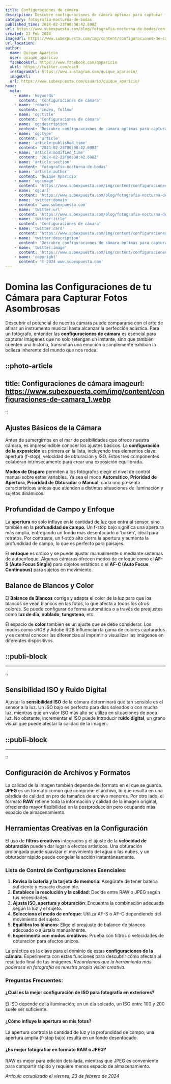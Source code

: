 ```yaml
---
title: Configuraciones de cámara
description: Descubre configuraciones de cámara óptimas para capturar fotos profesionales. Consejos efectivos y ajustes avanzados para todo fotógrafo.
category: fotografia-nocturna-de-bodas
published_time: 2024-02-23T00:08:42.698Z
url: https://www.subexpuesta.com/blog/fotografia-nocturna-de-bodas/configuraciones-de-camara
created: 23 Feb 2024
imageUrl: https://www.subexpuesta.com/img/content/configuraciones-de-camara_1.webp
url_location:
author:
  name: Quique Aparicio
  user: quique_aparicio
  facebookUrl: https://www.facebook.com/qaparicio
  xUrl: https://twitter.com/eac9
  instagramUrl: https://www.instagram.com/quique_aparicio/
  imageUrl: 
  url: https://www.subexpuesta.com/usuario/quique_aparicio/
head:
  meta:
    - name: 'keywords'
      content: 'Configuraciones de cámara'
    - name: 'robots'
      content: 'index, follow'
    - name: 'og:title'
      content: 'Configuraciones de cámara'
    - name: 'og:description'
      content: 'Descubre configuraciones de cámara óptimas para capturar fotos profesionales. Consejos efectivos y ajustes avanzados para todo fotógrafo.'
    - name: 'og:type'
      content: 'article'
    - name: 'article:published_time'
      content: '2024-02-23T00:08:42.698Z'
    - name: 'article:modified_time'
      content: '2024-02-23T00:08:42.698Z'
    - name: 'article:section'
      content: 'fotografia-nocturna-de-bodas'
    - name: 'article:author'
      content: 'Quique Aparicio'
    - name: 'og:image'
      content: 'https://www.subexpuesta.com/img/content/configuraciones-de-camara_1.webp'
    - name: 'og:url'
      content: 'https://www.subexpuesta.com/blog/fotografia-nocturna-de-bodas/configuraciones-de-camara'
    - name: 'twitter:domain'
      content: 'www.subexpuesta.com'
    - name: 'twitter:url'
      content: 'https://www.subexpuesta.com/blog/fotografia-nocturna-de-bodas/configuraciones-de-camara'
    - name: 'twitter:title'
      content: 'Configuraciones de cámara'
    - name: 'twitter:card'
      content: 'https://www.subexpuesta.com/img/content/configuraciones-de-camara_1.webp'
    - name: 'twitter:description'
      content: 'Descubre configuraciones de cámara óptimas para capturar fotos profesionales. Consejos efectivos y ajustes avanzados para todo fotógrafo.'
    - name: 'twitter:image'
      content: 'https://www.subexpuesta.com/img/content/configuraciones-de-camara_1.webp'
    - name: 'copyright'
      content: '© 2024 www.subexpuesta.com'
---
```

# Domina las Configuraciones de tu Cámara para Capturar Fotos Asombrosas

Descubrir el potencial de nuestra cámara puede compararse con el arte de afinar un instrumento musical hasta alcanzar la perfección acústica. Para un fotógrafo, entender las **configuraciones de cámara** es esencial para capturar imágenes que no solo retengan un instante, sino que también cuenten una historia, transmitan una emoción o simplemente exhiban la belleza inherente del mundo que nos rodea.


::photo-article
---
title: Configuraciones de cámara
imageurl: https://www.subexpuesta.com/img/content/configuraciones-de-camara_1.webp
---
::


## Ajustes Básicos de la Cámara

Antes de sumergirnos en el mar de posibilidades que ofrece nuestra cámara, es imprescindible conocer los ajustes básicos. La **configuración de la exposición** es primera en la lista, incluyendo tres elementos clave: apertura (f-stop), velocidad de obturación y ISO. Estos tres componentes colaboran intrínsecamente para crear una exposición equilibrada.

**Modos de Disparo** permiten a los fotógrafos elegir el nivel de control manual sobre estas variables. Ya sea el modo **Automático**, **Prioridad de Apertura**, **Prioridad de Obturador** o **Manual**, cada uno presenta características únicas que atienden a distintas situaciones de iluminación y sujetos dinámicos.

## Profundidad de Campo y Enfoque

La **apertura** no solo influye en la cantidad de luz que entra al sensor, sino también en la **profundidad de campo**. Un f-stop bajo significa una apertura más amplia, entregando un fondo más desenfocado o 'bokeh', ideal para retratos. Por contraste, un f-stop alto cierra la apertura y aumenta la profundidad de campo, lo que es perfecto para paisajes.

El **enfoque** es crítico y se puede ajustar manualmente o mediante sistemas de autoenfoque. Algunas cámaras ofrecen modos de enfoque como el **AF-S (Auto Focus Single)** para objetos estáticos o el **AF-C (Auto Focus Continuous)** para sujetos en movimiento.

## Balance de Blancos y Color

El **Balance de Blancos** corrige y adapta el color de la luz para que los blancos se vean blancos en las fotos, lo que afecta a todos los otros colores. Se puede configurar de forma automática o a través de preajustes como **luz de día**, **nublado**, **tungsteno**, etc.

El espacio de **color** también es un ajuste que se debe considerar. Los modos como sRGB y Adobe RGB influencian la gama de colores capturados y es central conocer las diferencias al imprimir o visualizar las imágenes en diferentes dispositivos.


  ::publi-block
  ---
  ---
  ::
  
  
## Sensibilidad ISO y Ruido Digital

Ajustar la **sensibilidad ISO** de la cámara determinará qué tan sensible es el sensor a la luz. Un ISO bajo es perfecto para días soleados o con mucha luz, mientras que un valor ISO más alto se utiliza en situaciones de poca luz. No obstante, incrementar el ISO puede introducir **ruido digital**, un grano visual que puede afectar la calidad de la imagen.


  ::publi-block
  ---
  ---
  ::
  
  
## Configuración de Archivos y Formatos

La calidad de la imagen también depende del formato en el que se guarda. **JPEG** es un formato común que comprime el archivo, lo que resulta en una pérdida de calidad en pro de tamaños de archivo menores. Por otro lado, el formato **RAW** retiene toda la información y calidad de la imagen original, ofreciendo mayor flexibilidad en la postproducción pero ocupando más espacio de almacenamiento.

## Herramientas Creativas en la Configuración

El uso de **filtros creativos** integrados y el ajuste de la **velocidad de obturación** pueden dar lugar a efectos artísticos. Una obturación prolongada puede suavizar el movimiento del agua o las nubes, y un obturador rápido puede congelar la acción instantáneamente.

### Lista de Control de Configuraciones Esenciales:

1. **Revisa la batería y la tarjeta de memoria**: Asegúrate de tener batería suficiente y espacio disponible.
2. **Establece la resolución y la calidad**: Decide entre RAW o JPEG según tus necesidades.
3. **Ajusta ISO, apertura y obturación**: Encuentra la combinación adecuada según la luz y el sujeto.
4. **Selecciona el modo de enfoque**: Utiliza AF-S o AF-C dependiendo del movimiento del sujeto.
5. **Equilibra los blancos**: Elige el preajuste de balance de blancos adecuado o ajústalo manualmente.
6. **Experimenta con modos creativos**: Prueba con filtros o velocidades de obturación para efectos únicos.

La práctica es la clave para el dominio de estas **configuraciones de la cámara**. Experimenta con estas funciones para descubrir cómo afectan al resultado final de tus imágenes. _Recordemos que la herramienta más poderosa en fotografía es nuestra propia visión creativa_.

### Preguntas Frecuentes:

#### ¿Cuál es la mejor configuración de ISO para fotografía en exteriores?
El ISO depende de la iluminación; en un día soleado, un ISO entre 100 y 200 suele ser suficiente.

#### ¿Cómo influye la apertura en mis fotos?
La apertura controla la cantidad de luz y la profundidad de campo; una apertura amplia (f-stop bajo) resulta en un fondo desenfocado.

#### ¿Es mejor fotografiar en formato RAW o JPEG?
RAW es mejor para edición detallada, mientras que JPEG es conveniente para compartir rápido y requiere menos espacio de almacenamiento.

_Artículo actualizado el viernes, 23 de febrero de 2024_